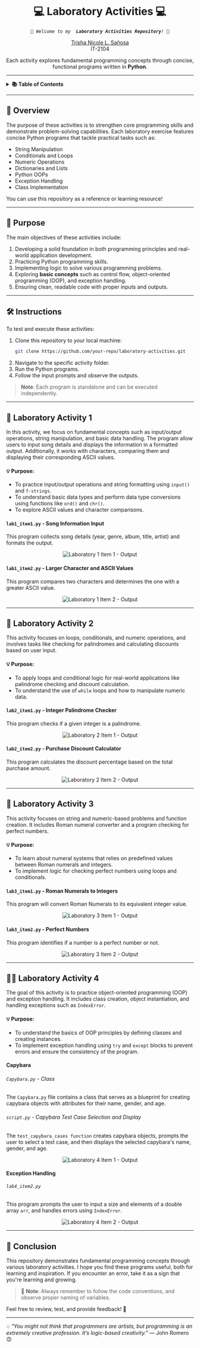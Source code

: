 <h1 align="center">💻 Laboratory Activities 💻</h1>

<p align="center">
    <em><code> 🚀 Welcome to my <b> Laboratory Activities Repository</b>! 🚀 </code></em>
</p>

<p align="center">
    <a href="https://github.com/trishncl">Trisha Nicole L. Sañosa</a><br>
    IT-2104
</p>

<p align="center">
    Each activity explores fundamental programming concepts through concise, functional programs written in <b>Python</b>.
</p>

---

<details>
  <summary><strong> 📚 Table of Contents </strong></summary>

  - [Overview](#-overview)
  - [Purpose](#-purpose)
  - [Instructions](#️-instructions)
  - [Laboratory Activity 1](#-laboratory-activity-1)
    - [Song Information Input](#lab1_item1py---song-information-input)
    - [Larger Character and ASCII Values](#lab1_item2py---larger-character-and-ascii-values)
  - [Laboratory Activity 2](#-laboratory-activity-2)
    - [Integer Palindrome Checker](#lab2_item1py---integer-palindrome-checker)
    - [Purchase Discount Calculator](#lab2_item2py---purchase-discount-calculator)
  - [Laboratory Activity 3](#-laboratory-activity-3)
    - [Roman Numerals to Integers](#lab3_item1py---roman-numerals-to-integers)
    - [Perfect Numbers](#lab3_item2py---perfect-numbers)
  - [Laboratory Activity 4](#-laboratory-activity-4)
    - [Capybara](#capybara)
    - [Exception Handling](#exception-handling)
  - [Conclusion](#-conclusion)
</details>

---

## 🌟 Overview
The purpose of these activities is to strengthen core programming skills and demonstrate problem-solving capabilities. Each laboratory exercise features concise Python programs that tackle practical tasks such as:
- String Manipulation
- Conditionals and Loops
- Numeric Operations
- Dictionaries and Lists
- Python OOPs
- Exception Handling
- Class Implementation

You can use this repository as a reference or learning resource!

---

## 📜 Purpose
The main objectives of these activities include:
1. Developing a solid foundation in both programming principles and real-world application development.
2. Practicing Python programming skills.
3. Implementing logic to solve various programming problems.
4. Exploring **basic concepts** such as control flow, object-oriented programming (OOP), and exception handling.
5. Ensuring clean, readable code with proper inputs and outputs.

---

## 🛠️ Instructions

To test and execute these activities:
1. Clone this repository to your local machine:
   ```bash
   git clone https://github.com/your-repo/laboratory-activities.git
   ```
2. Navigate to the specific activity folder.
3. Run the Python programs.
4. Follow the input prompts and observe the outputs.

> **Note**: Each program is standalone and can be executed independently.

---

## 🔬 Laboratory Activity 1

In this activity, we focus on fundamental concepts such as input/output operations, string manipulation, and basic data handling. The program allow users to input song details and displays the information in a formatted output. Additionally, it works with characters, comparing them and displaying their corresponding ASCII values.
#### 💡 Purpose:
- To practice input/output operations and string formatting using `input()` and `f-strings`.
- To understand basic data types and perform data type conversions using functions like `ord()` and `chr()`.
- To explore ASCII values and character comparisons.

#### `lab1_item1.py` - Song Information Input
This program collects song details (year, genre, album, title, artist) and formats the output.

<p align="center">
  <img src="Laboratory Activity 1 - 04-September-2024/lab1_item1_output.png" alt="Laboratory 1 Item 1 - Output" />
</p>

#### `lab1_item2.py` - Larger Character and ASCII Values
This program compares two characters and determines the one with a greater ASCII value.

<p align="center">
  <img src="Laboratory Activity 1 - 04-September-2024/lab1_item2_output.png" alt="Laboratory 1 Item 2 - Output" />
</p>

---

## 🧮 Laboratory Activity 2

This activity focuses on loops, conditionals, and numeric operations, and involves tasks like checking for palindromes and calculating discounts based on user input.
#### 💡 Purpose:
- To apply loops and conditional logic for real-world applications like palindrome checking and discount calculation.
- To understand the use of `while` loops and how to manipulate numeric data.

#### `lab2_item1.py` - Integer Palindrome Checker
This program checks if a given integer is a palindrome.

<p align="center">
  <img src="Laboratory Activity 2 - 25-September-2024/lab2_item1_output.png" alt="Laboratory 2 Item 1 - Output" />
</p>

#### `lab2_item2.py` - Purchase Discount Calculator
This program calculates the discount percentage based on the total purchase amount.

<p align="center">
  <img src="Laboratory Activity 2 - 25-September-2024/lab2_item2_output.png" alt="Laboratory 2 Item 2 - Output" />
</p>

---

## 🔢 Laboratory Activity 3

This activity focuses on string and numeric-based problems and function creation. It includes Roman numeral converter and a program checking for perfect numbers. 
#### 💡 Purpose:
- To learn about numeral systems that relies on predefined values between Roman numerals and integers.
- To implement logic for checking perfect numbers using loops and conditionals.

#### `lab3_item1.py` - Roman Numerals to Integers
This program will convert Roman Numerals to its equivalent integer value.

<p align="center">
  <img src="Laboratory Activity 3 - 21-November-2024/lab3_item1_output.png" alt="Laboratory 3 Item 1 - Output" />
</p>

#### `lab3_item2.py` - Perfect Numbers
This program identifies if a number is a perfect number or not.

<p align="center">
  <img src="Laboratory Activity 3 - 21-November-2024/lab3_item2_output.png" alt="Laboratory 3 Item 2 - Output" />
</p>

---

## 🧑‍💻 Laboratory Activity 4

The goal of this activity is to practice object-oriented programming (OOP) and exception handling. It includes class creation, object instantiation, and handling exceptions such as `IndexError`.
#### 💡 Purpose:
- To understand the basics of OOP principles by defining classes and creating instances.
- To implement exception handling using `try` and `except` blocks to prevent errors and ensure the consistency of the program.

#### Capybara
###### `Capybara.py` - Class
The `Capybara.py` file contains a class that serves as a blueprint for creating capybara objects with attributes for their name, gender, and age.

###### `script.py` - Capybara Test Case Selection and Display
The `test_capybara_cases function` creates capybara objects, prompts the user to select a test case, and then displays the selected capybara's name, gender, and age.

<p align="center">
  <img src="Laboratory Activity 4 - 26-November-2024/Capybara/output.png" alt="Laboratory 4 Item 1 - Output" />
</p>

#### Exception Handling
###### `lab4_item2.py`
This program prompts the user to input a size and elements of a double array `arr`, and handles errors using `IndexError`.

<p align="center">
  <img src="Laboratory Activity 4 - 26-November-2024/Exception Handling/lab4_item2_output.png" alt="Laboratory 4 Item 2 - Output" />
</p>

---

## 🚀 Conclusion
This repository demonstrates fundamental programming concepts through various laboratory activities. I hope you find these programs useful, both for learning and inspiration. If you encounter an error, take it as a sign that you're learning and growing.

> 📌 **Note**: Always remember to follow the code conventions, and observe proper naming of variables.

Feel free to review, test, and provide feedback! 🎉

---

💡 *"You might not think that programmers are artists, but programming is an extremely creative profession. It’s logic-based creativity."* — John Romero 😊

